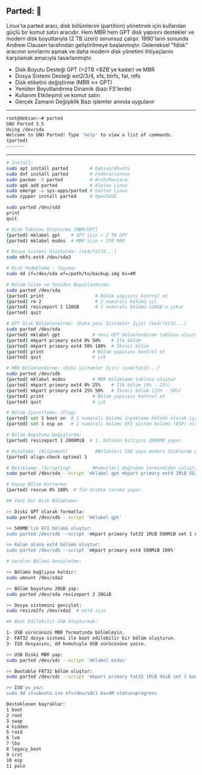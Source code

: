 ## Parted: 👹
Linux’ta parted aracı, disk bölümlerini (partition) yönetmek için kullanılan güçlü bir komut satırı aracıdır.
Hem MBR hem GPT disk yapısını destekler ve modern disk boyutlarıyla (2 TB üzeri) sorunsuz çalışır.  1990'ların sonunda Andrew Clausen tarafından geliştirilmeye başlanmıştır. Geleneksel "fdisk" aracının sınırlarını aşmak ve daha modern disk yönetimi ihtiyaçlarını karşılamak amacıyla tasarlanmıştır.

- Disk Boyutu Desteği	GPT (>2TB <8ZB'ye kadar) ve MBR
- Dosya Sistemi Desteği	ext2/3/4, xfs, btrfs, fat, ntfs
- Disk etiketini değiştirme (MBR ↔ GPT)
- Yeniden Boyutlandırma	Dinamik (bazı FS'lerde)
- Kullanım	Etkileşimli ve komut satırı
- Gerçek Zamanlı Değişiklik	Bazı işlemler anında uygulanır

-----
```sh
root@debian:~# parted
GNU Parted 3.5
Using /dev/sda
Welcome to GNU Parted! Type 'help' to view a list of commands.
(parted)
-------
```
-----


```sh
# Install:
sudo apt install parted        # Debian/Ubuntu
sudo dnf install parted        # Fedora/centos
sudo pacman -S parted          # Arch/Manjaro
sudo apk add parted            # Alpine Linux
sudo emerge -a sys-apps/parted # Gentoo Linux
sudo zypper install parted     # OpenSUSE

```

```sh
sudo parted /dev/sdd
print
quit
```

```sh
# Disk Tablosu Oluşturma [MBR/GPT]
(parted) mklabel gpt    # GPT için > 2 TB GPT
(parted) mklabel msdos  # MBR için < 2TB MBR
```
```sh
# Dosya Sistemi Oluşturma: [ex4/fat32...]
sudo mkfs.ext4 /dev/sda3
```

```sh
# Disk Yedekleme - Taşıma:
sudo dd if=/dev/sda of=/path/to/backup.img bs=4M
```

```sh
# Bölüm Silme ve Yeniden Boyutlandırma:
sudo parted /dev/sda
(parted) print                   # Bölüm yapısını kontrol et
(parted) rm 2                    # 2 numaralı bölümü sil
(parted) resizepart 1 120GB      # 1 numaralı bölümü 120GB'a çıkar
(parted) quit
```

```sh
# GPT Disk Bölümlendirme: (Daha yeni Sistemler İçin) [ex4/fat32...]
sudo parted /dev/sda
(parted) mklabel gpt            # Yeni GPT bölümlendirme tablosu oluştur
(parted) mkpart primary ext4 0% 50%    # İlk bölüm
(parted) mkpart primary ext4 50% 100%  # İkinci bölüm
(parted) print                  # Bölüm yapısını kontrol et
(parted) quit                   # çık

# MBR Bölümlendirme: (Eski Sistemler İçin) [ex4/fat32...]
sudo parted /dev/sdb
(parted) mklabel msdos          # MBR bölümleme tablosu oluştur
(parted) mkpart primary ext4 0% 25%    # İlk bölüm (0% - 25%)
(parted) mkpart primary ext4 25% 50%   # İkinci bölüm (25% - 50%)
(parted) print                  # Bölüm yapısını kontrol et
(parted) quit                   # çık
```

```sh
# Bölüm İşaretleme: (Flag)
(parted) set 1 boot on  # 1 numaralı bölümü önyükleme bölümü olarak işaretler.
(parted) set 1 esp on   # 1 numaralı bölümü EFI sistem bölümü (ESP) olarak işaretler
```

```sh
# Bölüm Boyutunu Değiştirme:
(parted) resizepart 1 2000MiB  # 1. bölümün bitişini 2000MB yapar.
```

```sh
# Hizalama: (Alignment)          #Bölümleri SSD veya modern disklerde performans için hizalamak önemlidir:
(parted) align-check optimal 1
```

```sh
# Betikleme: (Scripting)        #Komutları doğrudan terminalden çalıştırma:
sudo parted /dev/sda --script 'mklabel gpt mkpart primary ext4 1MiB 5GiB print quit'
```

```sh
# Kayıp Bölüm Kurtarma:
(parted) rescue 0% 100%  # Tüm diskte tarama yapar.
```

```sh
## Yeni Bir Disk Bölümleme:

>> Diski GPT olarak formatla:
sudo parted /dev/sdb --script 'mklabel gpt'

>> 500MB'lık EFI bölümü oluştur:
sudo parted /dev/sdb --script 'mkpart primary fat32 1MiB 500MiB set 1 esp on'

>> Kalan alana ext4 bölümü oluştur:
sudo parted /dev/sdb --script 'mkpart primary ext4 500MiB 100%'
```

```sh
# Varolan Bölümü Genişletme:

>> Bölümü bağlıysa kaldır:
sudo umount /dev/sda2

>> Bölüm boyutunu 20GB yap:
sudo parted /dev/sda resizepart 2 20GiB

>> Dosya sistemini genişlet:
sudo resize2fs /dev/sda2  # ext4 için
```

```sh
## Boot Edilebilir USB Oluşturmak:

1- USB sürücünüzü MBR formatında bölümleyin.
2- FAT32 dosya sistemi ile boot edilebilir bir bölüm oluşturun.
3- ISO dosyasını, dd komutuyla USB sürücüsüne yazın.

>> USB Diski MBR yap:
sudo parted /dev/sdc --script 'mklabel msdos'

>> Bootable FAT32 bölüm oluştur:
sudo parted /dev/sdc --script 'mkpart primary fat32 1MiB 4GiB set 1 boot on'

>> ISO'yu yaz:
sudo dd if=ubuntu.iso of=/dev/sdc1 bs=4M status=progress
```
```sh
Desteklenen bayraklar:
1 boot
2 root
3 swap
4 hidden
5 raid
6 lvm
7 lba
8 legacy_boot
9 irst
10 esp
11 palo
```
